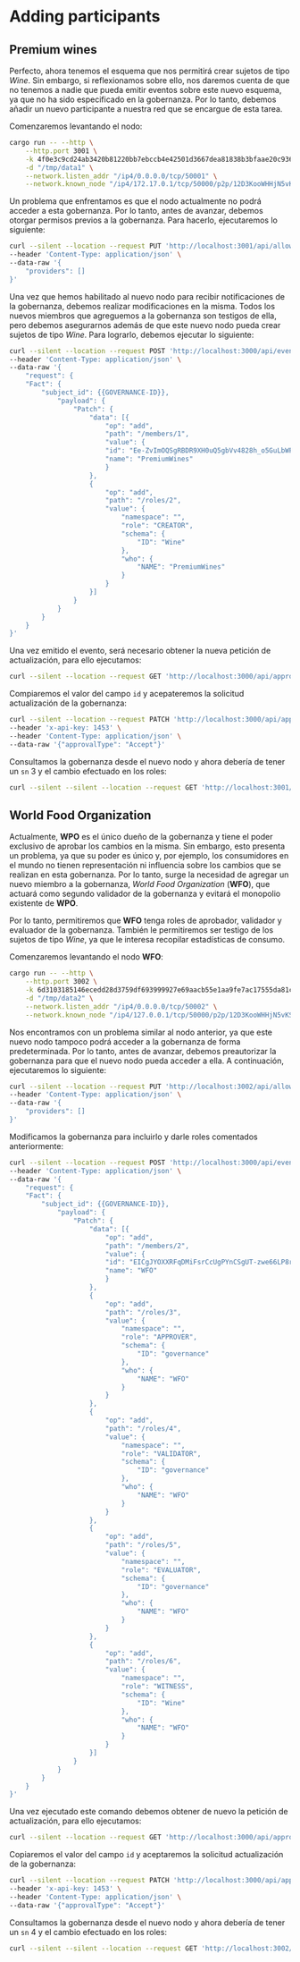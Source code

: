 # Adding participants

## Premium wines

Perfecto, ahora tenemos el esquema que nos permitirá crear sujetos de tipo *Wine*. Sin embargo, si reflexionamos sobre ello, nos daremos cuenta de que no tenemos a nadie que pueda emitir eventos sobre este nuevo esquema, ya que no ha sido especificado en la gobernanza. Por lo tanto, debemos añadir un nuevo participante a nuestra red que se encargue de esta tarea.

Comenzaremos levantando el nodo:

```bash
cargo run -- --http \
    --http.port 3001 \
    -k 4f0e3c9cd24ab3420b81220bb7ebccb4e42501d3667dea81838b3bfaae20c936 \
    -d "/tmp/data1" \
    --network.listen_addr "/ip4/0.0.0.0/tcp/50001" \
    --network.known_node "/ip4/172.17.0.1/tcp/50000/p2p/12D3KooWHHjN5vKSKeCWiBG3gHaDRDp6YzsEgu9iTesYqrWxAgFk"
```

Un problema que enfrentamos es que el nodo actualmente no podrá acceder a esta gobernanza. Por lo tanto, antes de avanzar, debemos otorgar permisos previos a la gobernanza. Para hacerlo, ejecutaremos lo siguiente:

```bash
curl --silent --location --request PUT 'http://localhost:3001/api/allowed-subjects/{{GOVERNANCE-ID}}' \
--header 'Content-Type: application/json' \
--data-raw '{
    "providers": []
}'
```

Una vez que hemos habilitado al nuevo nodo para recibir notificaciones de la gobernanza, debemos realizar modificaciones en la misma. Todos los nuevos miembros que agreguemos a la gobernanza son testigos de ella, pero debemos asegurarnos además de que este nuevo nodo pueda crear sujetos de tipo *Wine*. Para lograrlo, debemos ejecutar lo siguiente:

```bash
curl --silent --location --request POST 'http://localhost:3000/api/event-requests' \
--header 'Content-Type: application/json' \
--data-raw '{
    "request": {
    "Fact": {
        "subject_id": {{GOVERNANCE-ID}},
            "payload": {
                "Patch": {
                    "data": [{
                        "op": "add",
                        "path": "/members/1",
                        "value": {
                        "id": "Ee-ZvImOQSgRBDR9XH0uQ5gbVv4828h_o5GuLbWFWaLI",
                        "name": "PremiumWines"
                        }
                    },
                    {
                        "op": "add",
                        "path": "/roles/2",
                        "value": {
                            "namespace": "",
                            "role": "CREATOR",
                            "schema": {
                                "ID": "Wine"
                            },
                            "who": {
                                "NAME": "PremiumWines"
                            }
                        }
                    }]
                }
            }
        }
    }
}'
```

Una vez emitido el evento, será necesario obtener la nueva petición de actualización, para ello ejecutamos:

```bash
curl --silent --location --request GET 'http://localhost:3000/api/approval-requests?status=Pending'
```

Compiaremos el valor del campo `id` y acepateremos la solicitud actualización de la gobernanza:

```bash
curl --silent --location --request PATCH 'http://localhost:3000/api/approval-requests/{{ID-ANTERIOR}}' \
--header 'x-api-key: 1453' \
--header 'Content-Type: application/json' \
--data-raw '{"approvalType": "Accept"}'
```

Consultamos la gobernanza desde el nuevo nodo y ahora debería de tener un `sn` 3 y el cambio efectuado en los roles:

```bash
curl --silent --silent --location --request GET 'http://localhost:3001/api/subjects?subject_type=governances'
```

## World Food Organization

Actualmente, **WPO** es el único dueño de la gobernanza y tiene el poder exclusivo de aprobar los cambios en la misma. Sin embargo, esto presenta un problema, ya que su poder es único y, por ejemplo, los consumidores en el mundo no tienen representación ni influencia sobre los cambios que se realizan en esta gobernanza. Por lo tanto, surge la necesidad de agregar un nuevo miembro a la gobernanza, *World Food Organization* (**WFO**), que actuará como segundo validador de la gobernanza y evitará el monopolio existente de **WPO**.

Por lo tanto, permitiremos que **WFO** tenga roles de aprobador, validador y evaluador de la gobernanza. También le permitiremos ser testigo de los sujetos de tipo *Wine*, ya que le interesa recopilar estadísticas de consumo.

Comenzaremos levantando el nodo **WFO**:

```bash
cargo run -- --http \
    --http.port 3002 \
    -k 6d3103185146ecedd28d3759df693999927e69aacb55e1aa9fe7ac17555da81c \
    -d "/tmp/data2" \
    --network.listen_addr "/ip4/0.0.0.0/tcp/50002" \
    --network.known_node "/ip4/127.0.0.1/tcp/50000/p2p/12D3KooWHHjN5vKSKeCWiBG3gHaDRDp6YzsEgu9iTesYqrWxAgFk"
```

Nos encontramos con un problema similar al nodo anterior, ya que este nuevo nodo tampoco podrá acceder a la gobernanza de forma predeterminada. Por lo tanto, antes de avanzar, debemos preautorizar la gobernanza para que el nuevo nodo pueda acceder a ella. A continuación, ejecutaremos lo siguiente:

```bash
curl --silent --location --request PUT 'http://localhost:3002/api/allowed-subjects/{{GOVERNANCE-ID}}' \
--header 'Content-Type: application/json' \
--data-raw '{
    "providers": []
}'
```

Modificamos la gobernanza para incluirlo y darle roles comentados anteriormente:

```bash
curl --silent --location --request POST 'http://localhost:3000/api/event-requests' \
--header 'Content-Type: application/json' \
--data-raw '{
    "request": {
    "Fact": {
        "subject_id": {{GOVERNANCE-ID}},
            "payload": {
                "Patch": {
                    "data": [{
                        "op": "add",
                        "path": "/members/2",
                        "value": {
                        "id": "EICgJYOXXRFqDMiFsrCcUgPYnCSgUT-zwe66LP8rDpPU",
                        "name": "WFO"
                        }
                    },
                    {
                        "op": "add",
                        "path": "/roles/3",
                        "value": {
                            "namespace": "",
                            "role": "APPROVER",
                            "schema": {
                                "ID": "governance"
                            },
                            "who": {
                                "NAME": "WFO"
                            }
                        }
                    },
                    {
                        "op": "add",
                        "path": "/roles/4",
                        "value": {
                            "namespace": "",
                            "role": "VALIDATOR",
                            "schema": {
                                "ID": "governance"
                            },
                            "who": {
                                "NAME": "WFO"
                            }
                        }
                    },
                    {
                        "op": "add",
                        "path": "/roles/5",
                        "value": {
                            "namespace": "",
                            "role": "EVALUATOR",
                            "schema": {
                                "ID": "governance"
                            },
                            "who": {
                                "NAME": "WFO"
                            }
                        }
                    },
                    {
                        "op": "add",
                        "path": "/roles/6",
                        "value": {
                            "namespace": "",
                            "role": "WITNESS",
                            "schema": {
                                "ID": "Wine"
                            },
                            "who": {
                                "NAME": "WFO"
                            }
                        }
                    }]
                }
            }
        }
    }
}'
```

Una vez ejecutado este comando debemos obtener de nuevo la petición de actualización, para ello ejecutamos:

```bash
curl --silent --location --request GET 'http://localhost:3000/api/approval-requests?status=Pending'
```

Copiaremos el valor del campo `id` y aceptaremos la solicitud actualización de la gobernanza:

```bash
curl --silent --location --request PATCH 'http://localhost:3000/api/approval-requests/{{ID-ANTERIOR}}' \
--header 'x-api-key: 1453' \
--header 'Content-Type: application/json' \
--data-raw '{"approvalType": "Accept"}'
```

Consultamos la gobernanza desde el nuevo nodo y ahora debería de tener un `sn` 4 y el cambio efectuado en los roles:

```bash
curl --silent --silent --location --request GET 'http://localhost:3002/api/subjects?subject_type=governances'
```